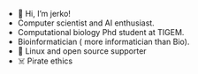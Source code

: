 -  👋 Hi, I’m jerko!
-  Computer scientist and AI enthusiast.
-  Computational biology Phd student at TIGEM.
-  Bioinformatician ( more informatician than Bio).
-  :penguin: Linux and open source supporter 
-  :skull_and_crossbones: Pirate ethics 
